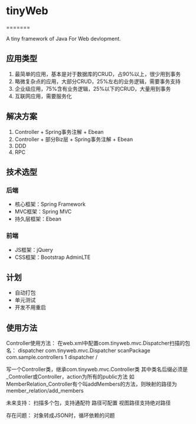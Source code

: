 # tinyWeb
=======

A tiny framework of Java For Web devlopment.

## 应用类型
1. 最简单的应用，基本是对于数据库的CRUD，占90%以上，很少用到事务
2. 略微复杂点的应用，大部分CRUD，25%左右的业务逻辑，需要事务支持
3. 企业级应用，75%含有业务逻辑，25%以下的CRUD，大量用到事务
4. 互联网应用，需要服务化

## 解决方案
1. Controller + Spring事务注解 + Ebean
2. Controller + 部分Biz层 + Spring事务注解 + Ebean
3. DDD
4. RPC

## 技术选型
### 后端
* 核心框架：Spring Framework
* MVC框架：Spring MVC
* 持久层框架：Ebean
### 前端
* JS框架：jQuery
* CSS框架：Bootstrap AdminLTE

## 计划
* 自动打包
* 单元测试
* 开发不用重启

## 使用方法
Controller使用方法：
在web.xml中配置com.tinyweb.mvc.Dispatcher扫描的包名：
<servlet>
	<servlet-name>dispatcher</servlet-name>
	<servlet-class>com.tinyweb.mvc.Dispatcher</servlet-class>
	<init-param>
		<param-name>scanPackage</param-name>
		<param-value>com.sample.controllers</param-value>
	</init-param>
	<load-on-startup>1</load-on-startup>
</servlet>
<servlet-mapping>
	<servlet-name>dispatcher</servlet-name>
	<url-pattern>/</url-pattern>
</servlet-mapping>

写一个Controller类，继承com.tinyweb.mvc.Controller类
其中类名后缀必须是_Controller或Controller，action为所有的public方法
如MemberRelation_Controller有个叫addMembers的方法，则映射的路径为member_relation/add_members


未来支持：
扫描多个包，支持通配符
路径可配置
视图路径支持绝对路径


存在问题：
对象转成JSON时，循环依赖的问题
